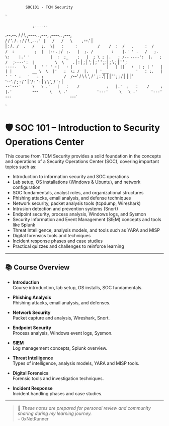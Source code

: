              SOC101 - TCM Security

`
                                                                                       
                ,----..                                                                
  .--.--.      /   /   \    ,----..               ,---,    ,----..        ,---,        
 /  /    '.   /   .     :  /   /   \           ,`--.' |   /   /   \    ,`--.' |        
|  :  /`. /  .   /   ;.  \|   :     :         /    /  :  /   .     :  /    /  :        
;  |  |--`  .   ;   /  ` ;.   |  ;. /        :    |.' ' .   /   ;.  \:    |.' '        
|  :  ;_    ;   |  ; \ ; |.   ; /--`         `----':  |.   ;   /  ` ;`----':  |        
 \  \    `. |   :  | ; | ';   | ;               '   ' ;;   |  ; \ ; |   '   ' ;        
  `----.   \.   |  ' ' ' :|   : |               |   | ||   :  | ; | '   |   | |        
  __ \  \  |'   ;  \; /  |.   | '___            '   : ;.   |  ' ' ' :   '   : ;        
 /  /`--'  / \   \  ',  / '   ; : .'|           |   | ''   ;  \; /  |   |   | '        
'--'.     /   ;   :    /  '   | '/  :           '   : | \   \  ',  /    '   : |        
  `--'---'     \   \ .'   |   :    /            ;   |.'  ;   :    /     ;   |.'        
                `---`      \   \ .'             '---'     \   \ .'      '---'          
                            `---`                          `---`                       
                                                                                       
`      



# 🛡️ SOC 101 – Introduction to Security Operations Center

This course from TCM Security provides a solid foundation in the concepts and operations of a Security Operations Center (SOC), covering important topics such as:

- Introduction to information security and SOC operations  
- Lab setup, OS installations (Windows & Ubuntu), and network configuration  
- SOC fundamentals, analyst roles, and organizational structures  
- Phishing attacks, email analysis, and defense techniques  
- Network security, packet analysis tools (tcpdump, Wireshark)  
- Intrusion detection and prevention systems (Snort)  
- Endpoint security, process analysis, Windows logs, and Sysmon  
- Security Information and Event Management (SIEM) concepts and tools like Splunk  
- Threat Intelligence, analysis models, and tools such as YARA and MISP  
- Digital forensics tools and techniques  
- Incident response phases and case studies  
- Practical quizzes and challenges to reinforce learning

---

## 📚 Course Overview

- **Introduction**  
  Course introduction, lab setup, OS installs, SOC fundamentals.

- **Phishing Analysis**  
  Phishing attacks, email analysis, and defenses.

- **Network Security**  
  Packet capture and analysis, Wireshark, Snort.

- **Endpoint Security**  
  Process analysis, Windows event logs, Sysmon.

- **SIEM**  
  Log management concepts, Splunk overview.

- **Threat Intelligence**  
  Types of intelligence, analysis models, YARA and MISP tools.

- **Digital Forensics**  
  Forensic tools and investigation techniques.

- **Incident Response**  
  Incident handling phases and case studies.

---

> 🧠 *These notes are prepared for personal review and community sharing during my learning journey.*  
> – 0xNetRunner
